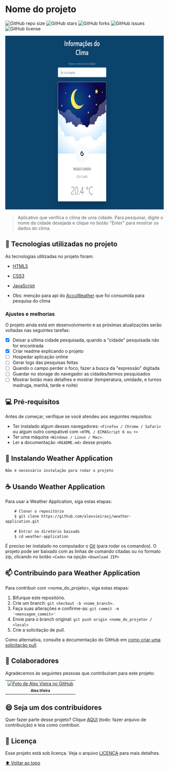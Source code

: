 # Nome do projeto

<!---Esses são exemplos. Veja https://shields.io para outras pessoas ou para personalizar este conjunto de escudos. Você pode querer incluir dependências, status do projeto e informações de licença aqui--->

![GitHub repo size](https://img.shields.io/github/repo-size/alexvieirasj/weather-application?style=for-the-badge)
![GitHub stars](https://img.shields.io/github/stars/alexvieirasj/weather-application?style=for-the-badge)
![GitHub forks](https://img.shields.io/github/forks/alexvieirasj/weather-application?style=for-the-badge)
![GitHub issues](https://img.shields.io/github/issues/alexvieirasj/weather-application?style=for-the-badge)
![GitHub license](https://img.shields.io/github/license/alexvieirasj/weather-application?style=for-the-badge)

<img alt="Tela Weather Application" src="./src/img/tela-weather.JPG" height="550">

> Aplicativo que verifica o clima de uma cidade. Para pesquisar, digite o nome da cidade desejada e clique no botão "Enter" para mostrar os dados do clima. 

## :rocket: Tecnologias utilizadas no projeto

As tecnologias utilizadas no projeto foram:

- [HTML5](https://developer.mozilla.org/en-US/docs/Web/Guide/HTML/HTML5)
- [CSS3](https://developer.mozilla.org/en-US/docs/Web/CSS)
- [JavaScript](https://developer.mozilla.org/en-US/docs/Web/JavaScript)

- Obs: menção para api do [AccuWeather](https://www.accuweather.com/) que foi consumida para pesquisa do clima

### Ajustes e melhorias

O projeto ainda está em desenvolvimento e as próximas atualizações serão voltadas nas seguintes tarefas:

- [x] Deixar a ultima cidade pesquisada, quando a "cidade" pesquisada não for encontrada
- [x] Criar readme explicando o projeto
- [ ] Hospedar aplicação online
- [ ] Gerar logs das pesquisas feitas
- [ ] Quando o campo perder o foco, fazer a busca da "expressão" digitada
- [ ] Guardar no storage do navegador as cidades/termos pesquisados
- [ ] Mostrar botão mais detalhes e mostrar (temperatura, umidade, e turnos madruga, manhã, tarde e noite)

## 💻 Pré-requisitos

Antes de começar, verifique se você atendeu aos seguintes requisitos:
<!---Estes são apenas requisitos de exemplo. Adicionar, duplicar ou remover conforme necessário--->
* Ter instalado algum desses navegadores: `<Firefox / Chrome / Safari>` ou algum outro compativel com `<HTML / ECMAScript 6 ou +>`
* Ter uma máquina `<Windows / Linux / Mac>`.
* Ler a documentação `<README.md>` desse projeto.

## 🚀 Instalando Weather Application

```
Não é necessário instalação para rodar o projeto
```

## ☕ Usando Weather Application

Para usar a Weather Application, siga estas etapas:

```
    # Clonar o repositório
    $ git clone https://github.com/alexvieirasj/weather-application.git

    # Entrar no diretório baixado
    $ cd weather-application
```

É preciso ter instalado no computador o [Git](https://git-scm.com) (para rodar os comandos). O projeto pode ser baixado com as linhas de comando citadas ou no formato zip, clicando no botão `<Code>` na opção `<Download ZIP>`

## 📫 Contribuindo para Weather Application
<!---Se o seu README for longo ou se você tiver algum processo ou etapas específicas que deseja que os contribuidores sigam, considere a criação de um arquivo CONTRIBUTING.md separado--->
Para contribuir com <nome_do_projeto>, siga estas etapas:

1. Bifurque este repositório.
2. Crie um branch: `git checkout -b <nome_branch>`.
3. Faça suas alterações e confirme-as: `git commit -m '<mensagem_commit>'`
4. Envie para o branch original: `git push origin <nome_do_projeto> / <local>`
5. Crie a solicitação de pull.

Como alternativa, consulte a documentação do GitHub em [como criar uma solicitação pull](https://help.github.com/en/github/collaborating-with-issues-and-pull-requests/creating-a-pull-request).

## 🤝 Colaboradores

Agradecemos às seguintes pessoas que contribuíram para este projeto:

<table>
  <tr>
    <td align="center">
      <a href="#">
        <img src="https://avatars.githubusercontent.com/u/23263907" width="100px;" alt="Foto de Alex Vieira no GitHub"/><br>
        <sub>
          <b>Alex Vieira</b>
        </sub>
      </a>
    </td>
  </tr>
</table>


## 😄 Seja um dos contribuidores<br>

Quer fazer parte desse projeto? Clique [AQUI](CONTRIBUTING.md) (todo: fazer arquivo de contribuição) e leia como contribuir.

## 📝 Licença

Esse projeto está sob licença. Veja o arquivo [LICENÇA](https://github.com/alexvieirasj/weather-application/blob/main/LICENSE) para mais detalhes.

[⬆ Voltar ao topo](#weather-application)<br>
